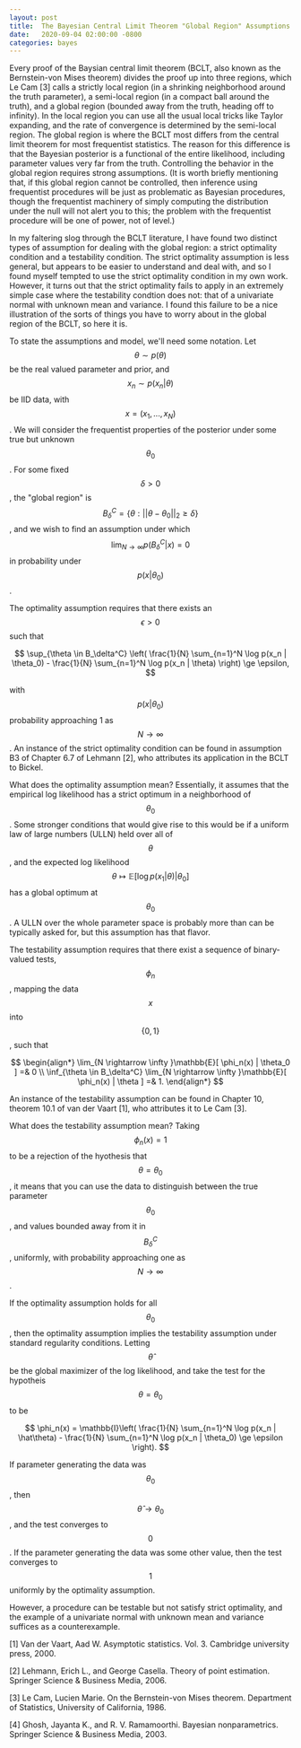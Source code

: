 ```yaml
---
layout: post
title:  The Bayesian Central Limit Theorem "Global Region" Assumptions
date:   2020-09-04 02:00:00 -0800
categories: bayes
---
```


Every proof of the Baysian central limit theorem (BCLT, also known as the
Bernstein-von Mises theorem) divides the proof up into three regions, which Le
Cam [3] calls a strictly local region (in a shrinking neighborhood around the
truth parameter), a semi-local region (in a compact ball around the truth), and
a global region (bounded away from the truth, heading off to infinity).  In the
local region you can use all the usual local tricks like Taylor expanding, and
the rate of convergence is determined by the semi-local region.  The global
region is where the BCLT most differs from the central limit theorem for most
frequentist statistics. The reason for this difference is that the Bayesian
posterior is a functional of the entire likelihood, including parameter values
very far from the truth.  Controlling the behavior in the global region requires
strong assumptions.  (It is worth briefly mentioning that, if this global region
cannot be controlled, then inference using frequentist procedures will be just
as problematic as Bayesian procedures, though the frequentist machinery of
simply computing the distribution under the null will not alert you to this; the
problem with the frequentist procedure will be one of power, not of level.)

In my faltering slog through the BCLT literature, I have found two distinct
types of assumption for dealing with the global region: a strict optimality
condition and a testability condition.  The strict optimality assumption is less
general, but appears to be easier to understand and deal with, and so I found
myself tempted to use the strict optimality condition in my own work. However,
it turns out that the strict optimality fails to apply in an extremely simple
case where the testability condtion does not: that of a univariate normal with
unknown mean and variance.  I found this failure to be a nice illustration of the
sorts of things you have to worry about in the global region of the BCLT, so
here it is.

To state the assumptions and model, we'll need some notation.  Let $$\theta \sim
p(\theta)$$ be the real valued parameter and prior, and $$x_n \sim p(x_n |
\theta)$$ be IID data, with $$x = (x_1, ..., x_N)$$.   We will consider the
frequentist properties of the posterior under some true but unknown
$$\theta_0$$. For some fixed $$\delta > 0$$, the "global region" is $$B_\delta^C = \{
\theta: || \theta - \theta_0 ||_2 \ge \delta \}$$, and we wish to find an
assumption under which $$\lim_{N \rightarrow \infty} p(B_\delta^C | x) = 0$$ in
probability under $$p(x | \theta_0)$$.

The optimality assumption requires that there exists an $$\epsilon >
0$$ such that

$$
\sup_{\theta \in B_\delta^C} \left(
    \frac{1}{N} \sum_{n=1}^N \log p(x_n | \theta_0) -
    \frac{1}{N} \sum_{n=1}^N \log p(x_n | \theta)
\right) \ge \epsilon,
$$

with $$p(x \vert \theta_0)$$ probability approaching 1 as $$N \rightarrow
\infty$$.   An instance of the strict optimality condition can be found in
assumption B3 of Chapter 6.7 of Lehmann [2], who attributes its application in
the BCLT to Bickel.

What does the optimality assumption mean?  Essentially, it assumes that the
empirical log likelihood has a strict optimum in a neighborhood of $$\theta_0$$.
Some stronger conditions that would give rise to this would be if a uniform law
of large numbers (ULLN) held over all of $$\theta$$, and the expected log
likelihood $$\theta \mapsto \mathbb{E}[\log p(x_1 | \theta) | \theta_0 ]$$ has a
global optimum at $$\theta_0$$.  A ULLN over the whole parameter space is
probably more than can be typically asked for, but this assumption has that
flavor.

The testability assumption requires that there exist a sequence of binary-valued
tests, $$\phi_n$$, mapping the data $$x$$ into $$\{0, 1\}$$, such that

$$
\begin{align*}
\lim_{N \rightarrow \infty }\mathbb{E}[ \phi_n(x) | \theta_0 ] =& 0 \\
\inf_{\theta \in B_\delta^C}
\lim_{N \rightarrow \infty }\mathbb{E}[ \phi_n(x) | \theta ] =& 1.
\end{align*}
$$

An instance of the testability assumption can be found in Chapter 10,
theorem 10.1 of van der Vaart [1], who attributes it to Le Cam [3].

What does the testability assumption mean?  Taking $$\phi_n(x) = 1$$ to be a
rejection of the hyothesis that $$\theta = \theta_0$$, it means that you can use
the data to distinguish between the true parameter $$\theta_0$$, and values
bounded away from it in $$B_\delta^C$$, uniformly, with probability approaching
one as $$N \rightarrow \infty$$.

If the optimality assumption holds for all $$\theta_0$$, then  the optimality
assumption implies the testability assumption under standard regularity
conditions. Letting $$\hat\theta$$ be the global maximizer of the log
likelihood, and take the test for the hypotheis $$\theta = \theta_0$$ to be

$$
\phi_n(x) =
\mathbb{I}\left(
  \frac{1}{N} \sum_{n=1}^N \log p(x_n | \hat\theta) -
  \frac{1}{N} \sum_{n=1}^N \log p(x_n | \theta_0) \ge \epsilon
\right).
$$

If parameter generating the data was $$\theta_0$$, then $$\hat\theta \rightarrow
\theta_0$$, and the test converges to $$0$$.  If the parameter generating the
data was some other value, then the test converges to $$1$$ uniformly by the
optimality assumption.

However, a procedure can be testable but not satisfy strict optimality, and
the example of a univariate normal with unknown mean and variance suffices
as a counterexample.



[1] Van der Vaart, Aad W. Asymptotic statistics. Vol. 3. Cambridge university press, 2000.

[2] Lehmann, Erich L., and George Casella. Theory of point estimation. Springer Science & Business Media, 2006.

[3] Le Cam, Lucien Marie. On the Bernstein-von Mises theorem. Department of Statistics, University of California, 1986.

[4] Ghosh, Jayanta K., and R. V. Ramamoorthi. Bayesian nonparametrics. Springer Science & Business Media, 2003.
